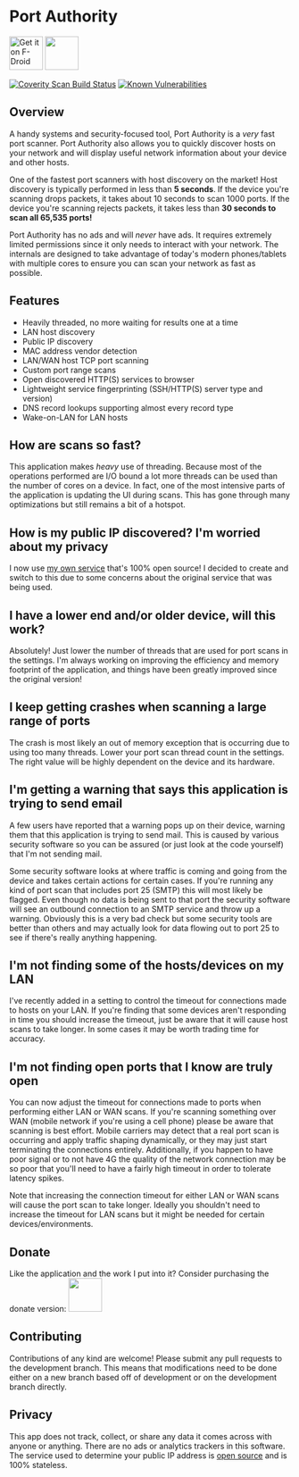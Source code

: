 # Port Authority

[<img src="https://f-droid.org/badge/get-it-on.png" alt="Get it on F-Droid" height="60">](https://f-droid.org/app/com.aaronjwood.portauthority)
<a href="https://play.google.com/store/apps/details?id=com.aaronjwood.portauthority.free"><img src="https://play.google.com/intl/en_us/badges/images/generic/en_badge_web_generic.png" height="60"></a>

[![Coverity Scan Build Status](https://scan.coverity.com/projects/8687/badge.svg)](https://scan.coverity.com/projects/aaronjwood-portauthority)
[![Known Vulnerabilities](https://snyk.io/test/github/aaronjwood/PortAuthority/badge.svg)](https://snyk.io/test/github/aaronjwood/PortAuthority)

## Overview

A handy systems and security-focused tool, Port Authority is a *very* fast port scanner.
Port Authority also allows you to quickly discover hosts on your network and will display useful network information about your device and other hosts.

One of the fastest port scanners with host discovery on the market!
Host discovery is typically performed in less than **5 seconds**.
If the device you're scanning drops packets, it takes about 10 seconds to scan 1000 ports.
If the device you're scanning rejects packets, it takes less than **30 seconds to scan all 65,535 ports!**

Port Authority has no ads and will *never* have ads.
It requires extremely limited permissions since it only needs to interact with your network.
The internals are designed to take advantage of today's modern phones/tablets with multiple cores to ensure you can scan your network as fast as possible.

## Features

* Heavily threaded, no more waiting for results one at a time
* LAN host discovery
* Public IP discovery
* MAC address vendor detection
* LAN/WAN host TCP port scanning
* Custom port range scans
* Open discovered HTTP(S) services to browser
* Lightweight service fingerprinting (SSH/HTTP(S) server type and version)
* DNS record lookups supporting almost every record type
* Wake-on-LAN for LAN hosts

## How are scans so fast?

This application makes *heavy* use of threading. Because most of the operations performed are I/O bound a lot more threads can be used than the number of cores on a device. In fact, one of the most intensive parts of the application is updating the UI during scans. This has gone through many optimizations but still remains a bit of a hotspot.

## How is my public IP discovered? I'm worried about my privacy

I now use [my own service](https://github.com/aaronjwood/public-ip-api) that's 100% open source!
I decided to create and switch to this due to some concerns about the original service that was being used.

## I have a lower end and/or older device, will this work?

Absolutely! Just lower the number of threads that are used for port scans in the settings. I'm always working on improving the efficiency and memory footprint of the application, and things have been greatly improved since the original version!

## I keep getting crashes when scanning a large range of ports

The crash is most likely an out of memory exception that is occurring due to using too many threads. Lower your port scan thread count in the settings. The right value will be highly dependent on the device and its hardware.

## I'm getting a warning that says this application is trying to send email

A few users have reported that a warning pops up on their device, warning them that this application is trying to send mail.
This is caused by various security software so you can be assured (or just look at the code yourself) that I'm not sending mail.

Some security software looks at where traffic is coming and going from the device and takes certain actions for certain cases.
If you're running any kind of port scan that includes port 25 (SMTP) this will most likely be flagged.
Even though no data is being sent to that port the security software will see an outbound connection to an SMTP service and throw up a warning.
Obviously this is a very bad check but some security tools are better than others and may actually look for data flowing out to port 25 to see if there's really anything happening.

## I'm not finding some of the hosts/devices on my LAN

I've recently added in a setting to control the timeout for connections made to hosts on your LAN.
If you're finding that some devices aren't responding in time you should increase the timeout, just be aware that it will cause host scans to take longer.
In some cases it may be worth trading time for accuracy.

## I'm not finding open ports that I know are truly open

You can now adjust the timeout for connections made to ports when performing either LAN or WAN scans.
If you're scanning something over WAN (mobile network if you're using a cell phone) please be aware that scanning is best effort.
Mobile carriers may detect that a real port scan is occurring and apply traffic shaping dynamically, or they may just start terminating the connections entirely.
Additionally, if you happen to have poor signal or to not have 4G the quality of the network connection may be so poor that you'll need to have a fairly high timeout in order to tolerate latency spikes.

Note that increasing the connection timeout for either LAN or WAN scans will cause the port scan to take longer.
Ideally you shouldn't need to increase the timeout for LAN scans but it might be needed for certain devices/environments.

## Donate

Like the application and the work I put into it? Consider purchasing the donate version:
<a href="https://play.google.com/store/apps/details?id=com.aaronjwood.portauthority.donate"><img src="https://play.google.com/intl/en_us/badges/images/generic/en_badge_web_generic.png" height="60"></a>

## Contributing

Contributions of any kind are welcome!
Please submit any pull requests to the development branch.
This means that modifications need to be done either on a new branch based off of development or on the development branch directly.

## Privacy
This app does not track, collect, or share any data it comes across with anyone or anything.
There are no ads or analytics trackers in this software.
The service used to determine your public IP address is [open source](https://github.com/aaronjwood/public-ip-api) and is 100% stateless.
